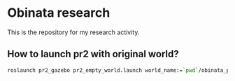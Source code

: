 # Obinata research
This is the repository for my research activity.

## How to launch pr2 with original world?
```bash
roslaunch pr2_gazebo pr2_empty_world.launch world_name:=`pwd`/obinata_pr2_73b2_cleanup/world/pr2_with_furniture.world
```